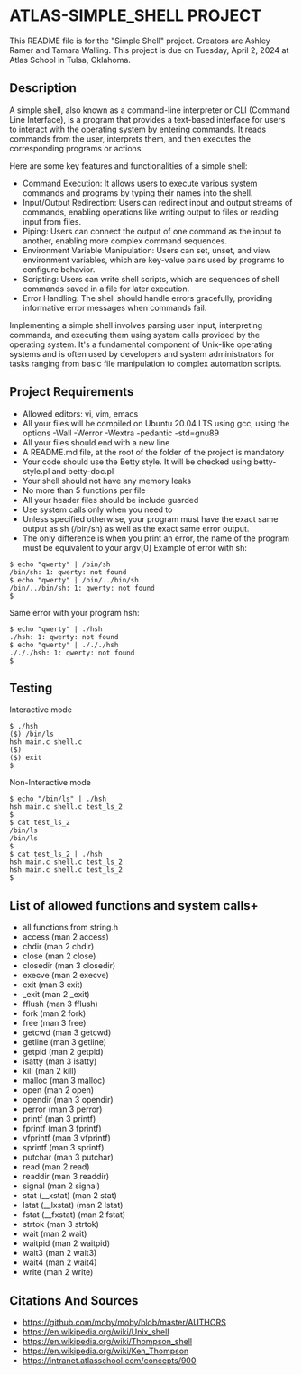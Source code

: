 # ATLAS-SIMPLE_SHELL PROJECT
This README file is for the "Simple Shell" project. Creators are Ashley Ramer and Tamara Walling. This project is due on Tuesday, April 2, 2024 at Atlas School in Tulsa, Oklahoma.

## Description
A simple shell, also known as a command-line interpreter or CLI (Command Line Interface), is a program that provides a text-based interface for users to interact with the operating system by entering commands. It reads commands from the user, interprets them, and then executes the corresponding programs or actions.

Here are some key features and functionalities of a simple shell:
+ Command Execution: It allows users to execute various system commands and programs by typing their names into the shell.
+ Input/Output Redirection: Users can redirect input and output streams of commands, enabling operations like writing output to files or reading input from files.
+ Piping: Users can connect the output of one command as the input to another, enabling more complex command sequences.
+ Environment Variable Manipulation: Users can set, unset, and view environment variables, which are key-value pairs used by programs to configure behavior.
+ Scripting: Users can write shell scripts, which are sequences of shell commands saved in a file for later execution.
+ Error Handling: The shell should handle errors gracefully, providing informative error messages when commands fail.

Implementing a simple shell involves parsing user input, interpreting commands, and executing them using system calls provided by the operating system. It's a fundamental component of Unix-like operating systems and is often used by developers and system administrators for tasks ranging from basic file manipulation to complex automation scripts.

## Project Requirements
+ Allowed editors: vi, vim, emacs
+ All your files will be compiled on Ubuntu 20.04 LTS using gcc, using the options -Wall -Werror -Wextra -pedantic -std=gnu89
+ All your files should end with a new line
+ A README.md file, at the root of the folder of the project is mandatory
+ Your code should use the Betty style. It will be checked using betty-style.pl and betty-doc.pl
+ Your shell should not have any memory leaks
+ No more than 5 functions per file
+ All your header files should be include guarded
+ Use system calls only when you need to
+ Unless specified otherwise, your program must have the exact same output as sh (/bin/sh) as well as the exact same error output.
+ The only difference is when you print an error, the name of the program must be equivalent to your argv[0]
	Example of error with sh:
```
$ echo "qwerty" | /bin/sh
/bin/sh: 1: qwerty: not found
$ echo "qwerty" | /bin/../bin/sh
/bin/../bin/sh: 1: qwerty: not found
$
```
Same error with your program hsh:
```
$ echo "qwerty" | ./hsh
./hsh: 1: qwerty: not found
$ echo "qwerty" | ./././hsh
./././hsh: 1: qwerty: not found
$
```
## Testing
Interactive mode
```
$ ./hsh
($) /bin/ls
hsh main.c shell.c
($)
($) exit
$
```

Non-Interactive mode
```
$ echo "/bin/ls" | ./hsh
hsh main.c shell.c test_ls_2
$
$ cat test_ls_2
/bin/ls
/bin/ls
$
$ cat test_ls_2 | ./hsh
hsh main.c shell.c test_ls_2
hsh main.c shell.c test_ls_2
$
```

## List of allowed functions and system calls+
+ all functions from string.h
+ access (man 2 access)
+ chdir (man 2 chdir)
+ close (man 2 close)
+ closedir (man 3 closedir)
+ execve (man 2 execve)
+ exit (man 3 exit)
+ _exit (man 2 _exit)
+ fflush (man 3 fflush)
+ fork (man 2 fork)
+ free (man 3 free)
+ getcwd (man 3 getcwd)
+ getline (man 3 getline)
+ getpid (man 2 getpid)
+ isatty (man 3 isatty)
+ kill (man 2 kill)
+ malloc (man 3 malloc)
+ open (man 2 open)
+ opendir (man 3 opendir)
+ perror (man 3 perror)
+ printf (man 3 printf)
+ fprintf (man 3 fprintf)
+ vfprintf (man 3 vfprintf)
+ sprintf (man 3 sprintf)
+ putchar (man 3 putchar)
+ read (man 2 read)
+ readdir (man 3 readdir)
+ signal (man 2 signal)
+ stat (__xstat) (man 2 stat)
+ lstat (__lxstat) (man 2 lstat)
+ fstat (__fxstat) (man 2 fstat)
+ strtok (man 3 strtok)
+ wait (man 2 wait)
+ waitpid (man 2 waitpid)
+ wait3 (man 2 wait3)
+ wait4 (man 2 wait4)
+ write (man 2 write)

## Citations And Sources
+ https://github.com/moby/moby/blob/master/AUTHORS
+ https://en.wikipedia.org/wiki/Unix_shell
+ https://en.wikipedia.org/wiki/Thompson_shell
+ https://en.wikipedia.org/wiki/Ken_Thompson
+ https://intranet.atlasschool.com/concepts/900 
